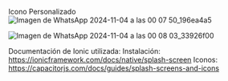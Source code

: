 Icono Personalizado
![Imagen de WhatsApp 2024-11-04 a las 00 07 50_196ea4a5](https://github.com/user-attachments/assets/f2a4c0d5-7a28-4147-b018-c45643726e26)

![Imagen de WhatsApp 2024-11-04 a las 00 08 03_33926f00](https://github.com/user-attachments/assets/6464031b-e6de-4690-abda-872010dc572b)

Documentación de Ionic utilizada:
Instalación:
https://ionicframework.com/docs/native/splash-screen
Iconos:
https://capacitorjs.com/docs/guides/splash-screens-and-icons
